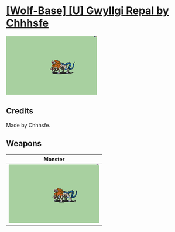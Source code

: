 # [\[Wolf-Base\] \[U\] Gwyllgi Repal by Chhhsfe](./)
 

<img src="./8.%20Monster/Monster_000.png" alt="[Wolf-Base] [U] Gwyllgi Repal by Chhhsfe standing" />

## Credits

Made by Chhhsfe.

## Weapons
 

|Monster |
|  :---: |
| <img alt="Monster animation" src="./8.%20Monster/Monster.gif" /> |
